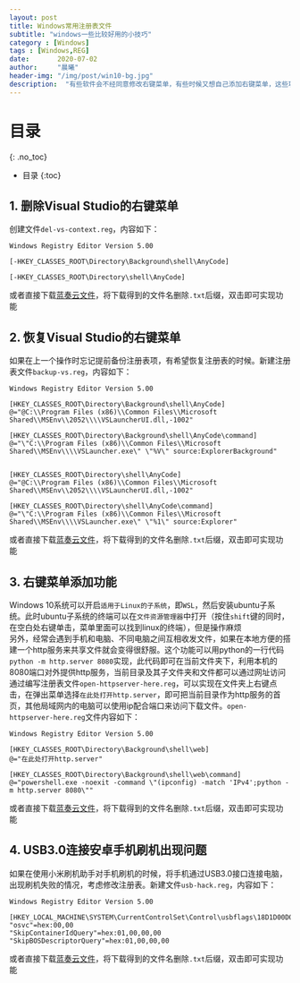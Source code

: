 ```yaml
---
layout: post
title: Windows常用注册表文件
subtitle: "windows一些比较好用的小技巧"
category : [Windows]
tags : [Windows,REG]
date:       2020-07-02
author:     "晨曦"
header-img: "/img/post/win10-bg.jpg"
description:  "有些软件会不经同意修改右键菜单，有些时候又想自己添加右键菜单，这些功能使用注册表实现很简单方便"
---
```

  
# 目录
{: .no_toc}

* 目录
{:toc}


## 1. 删除Visual Studio的右键菜单  
创建文件`del-vs-context.reg`，内容如下：  
```reg
Windows Registry Editor Version 5.00

[-HKEY_CLASSES_ROOT\Directory\Background\shell\AnyCode]

[-HKEY_CLASSES_ROOT\Directory\shell\AnyCode]
```
或者直接下载[蓝奏云文件](https://zfb132.lanzous.com/iAjGxe8kdej "del-vs-context.reg")，将下载得到的文件名删除`.txt`后缀，双击即可实现功能  
## 2. 恢复Visual Studio的右键菜单  
如果在上一个操作时忘记提前备份注册表项，有希望恢复注册表的时候。新建注册表文件`backup-vs.reg`，内容如下：
```reg
Windows Registry Editor Version 5.00

[HKEY_CLASSES_ROOT\Directory\Background\shell\AnyCode]
@="@C:\\Program Files (x86)\\Common Files\\Microsoft Shared\\MSEnv\\2052\\\\VSLauncherUI.dll,-1002"

[HKEY_CLASSES_ROOT\Directory\Background\shell\AnyCode\command]
@="\"C:\\Program Files (x86)\\Common Files\\Microsoft Shared\\MSEnv\\\\VSLauncher.exe\" \"%V\" source:ExplorerBackground"


[HKEY_CLASSES_ROOT\Directory\shell\AnyCode]
@="@C:\\Program Files (x86)\\Common Files\\Microsoft Shared\\MSEnv\\2052\\\\VSLauncherUI.dll,-1002"

[HKEY_CLASSES_ROOT\Directory\shell\AnyCode\command]
@="\"C:\\Program Files (x86)\\Common Files\\Microsoft Shared\\MSEnv\\\\VSLauncher.exe\" \"%1\" source:Explorer"
```
或者直接下载[蓝奏云文件](https://zfb132.lanzous.com/iYXRLe8kdfa "backup-vs.reg")，将下载得到的文件名删除`.txt`后缀，双击即可实现功能  
## 3. 右键菜单添加功能
Windows 10系统可以开启`适用于Linux的子系统`，即`WSL`，然后安装ubuntu子系统。此时ubuntu子系统的终端可以在`文件资源管理器`中打开（按住`shift`键的同时，在空白处右键单击，菜单里面可以找到linux的终端），但是操作麻烦  
另外，经常会遇到手机和电脑、不同电脑之间互相收发文件，如果在本地方便的搭建一个http服务来共享文件就会变得很舒服。这个功能可以用python的一行代码`python -m http.server 8080`实现，此代码即可在当前文件夹下，利用本机的8080端口对外提供http服务，当前目录及其子文件夹和文件都可以通过网址访问  
通过编写注册表文件`open-httpserver-here.reg`，可以实现在文件夹上右键点击，在弹出菜单选择`在此处打开http.server`，即可把当前目录作为http服务的首页，其他局域网内的电脑可以使用ip配合端口来访问下载文件。`open-httpserver-here.reg`文件内容如下：  
```reg
Windows Registry Editor Version 5.00

[HKEY_CLASSES_ROOT\Directory\Background\shell\web]
@="在此处打开http.server"

[HKEY_CLASSES_ROOT\Directory\Background\shell\web\command]
@="powershell.exe -noexit -command \"(ipconfig) -match 'IPv4';python -m http.server 8080\""
```
或者直接下载[蓝奏云文件](https://zfb132.lanzous.com/iqboWe8v5eh "open-httpserver-here.reg")，将下载得到的文件名删除`.txt`后缀，双击即可实现功能  
## 4. USB3.0连接安卓手机刷机出现问题  
如果在使用小米刷机助手对手机刷机的时候，将手机通过USB3.0接口连接电脑，出现刷机失败的情况，考虑修改注册表。新建文件`usb-hack.reg`，内容如下：  
```reg
Windows Registry Editor Version 5.00

[HKEY_LOCAL_MACHINE\SYSTEM\CurrentControlSet\Control\usbflags\18D1D00D0100]
"osvc"=hex:00,00
"SkipContainerIdQuery"=hex:01,00,00,00
"SkipBOSDescriptorQuery"=hex:01,00,00,00

```
或者直接下载[蓝奏云文件](https://zfb132.lanzous.com/itOdPe9of9g "usb-hack.reg")，将下载得到的文件名删除`.txt`后缀，双击即可实现功能  